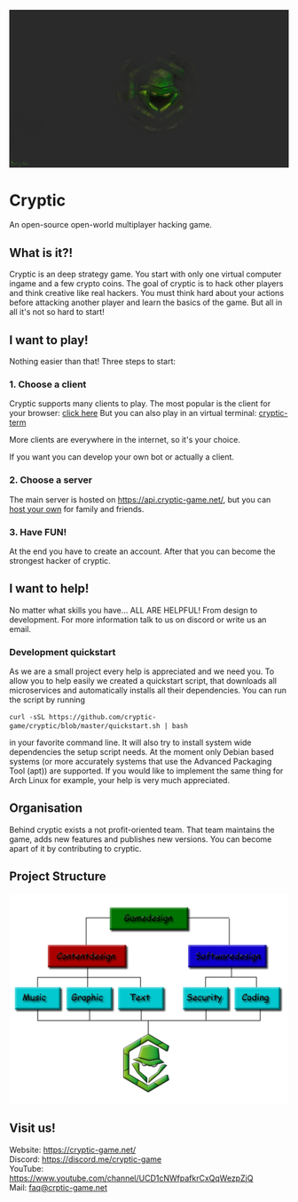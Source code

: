 ![cryptic](https://raw.githubusercontent.com/cryptic-game/graphics/master/wallpaper/cry_crack.png)

# Cryptic

An open-source open-world multiplayer hacking game.

## What is it?!

Cryptic is an deep strategy game.
You start with only one virtual computer ingame and a few crypto coins.
The goal of cryptic is to hack other players and think creative like real hackers.
You must think hard about your actions before attacking another player and learn the basics of the game.
But all in all it's not so hard to start!

## I want to play!

Nothing easier than that! Three steps to start:
### 1. Choose a client

Cryptic supports many clients to play.
The most popular is the client for your browser: [click here](https://play.cryptic-game.net/)
But you can also play in an virtual terminal: [cryptic-term](https://github.com/cryptic-game/cryptic-term)

More clients are everywhere in the internet, so it's your choice.

If you want you can develop your own bot or actually a client.

### 2. Choose a server

The main server is hosted on https://api.cryptic-game.net/, but you can [host your own](https://github.com/cryptic-game/server) for family and friends.

### 3. Have FUN!

At the end you have to create an account. After that you can become the strongest hacker of cryptic.

## I want to help!

No matter what skills you have... ALL ARE HELPFUL!
From design to development. For more information talk to us on discord or write us an email.

### Development quickstart
As we are a small project every help is appreciated and we need you.
To allow you to help easily we created a quickstart script, that 
downloads all microservices and automatically installs all their dependencies.
You can run the script by running
```
curl -sSL https://github.com/cryptic-game/cryptic/blob/master/quickstart.sh | bash
```
in your favorite command line.
It will also try to install system wide dependencies the setup script needs. At the moment only
Debian based systems (or more accurately systems that use the Advanced Packaging Tool (apt))
are supported. If you would like to implement the same thing for Arch Linux for example, 
your help is very much appreciated.

## Organisation

Behind cryptic exists a not profit-oriented team.
That team maintains the game, adds new features and publishes new versions.
You can become apart of it by contributing to cryptic.

## Project Structure

![project structure](https://raw.githubusercontent.com/cryptic-game/graphics/master/wallpaper/ablauf.png)

## Visit us!
Website: https://cryptic-game.net/  
Discord: https://discord.me/cryptic-game  
YouTube: https://www.youtube.com/channel/UCD1cNWfpafkrCxQqWezpZjQ  
Mail: faq@crptic-game.net  
